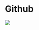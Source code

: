 <h1> Github </h1>
<img src="https://www.google.com/imgres?imgurl=https%3A%2F%2Fenotas.com.br%2Fblog%2Fwp-content%2Fuploads%2F2021%2F02%2FGitHub.jpg&imgrefurl=https%3A%2F%2Fenotas.com.br%2Fblog%2Fgithub%2F&tbnid=3RruKZrcdBPc_M&vet=12ahUKEwig5572za35AhUWOLkGHccIDaUQMygAegUIARDeAQ..i&docid=1d2-FHhgGyoJgM&w=719&h=397&q=github&ved=2ahUKEwig5572za35AhUWOLkGHccIDaUQMygAegUIARDeAQ](https://play-lh.googleusercontent.com/PCpXdqvUWfCW1mXhH1Y_98yBpgsWxuTSTofy3NGMo9yBTATDyzVkqU580bfSln50bFU)"/>
